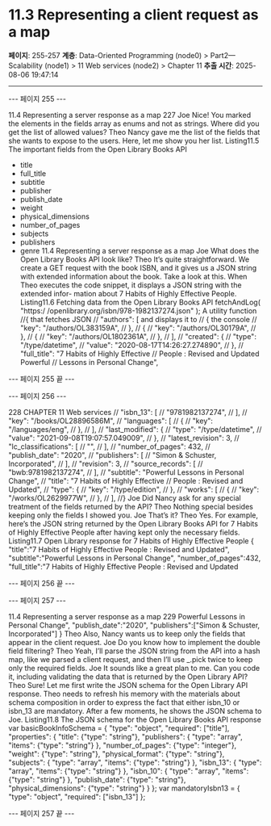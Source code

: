 # 11.3 Representing a client request as a map

**페이지**: 255-257
**계층**: Data-Oriented Programming (node0) > Part2—Scalability (node1) > 11 Web services (node2) > Chapter 11
**추출 시간**: 2025-08-06 19:47:14

---


--- 페이지 255 ---

11.4 Representing a server response as a map 227
Joe Nice! You marked the elements in the fields array as enums and not as
strings. Where did you get the list of allowed values?
Theo Nancy gave me the list of the fields that she wants to expose to the users. Here,
let me show you her list.
Listing11.5 The important fields from the Open Library Books API
- title
- full_title
- subtitle
- publisher
- publish_date
- weight
- physical_dimensions
- number_of_pages
- subjects
- publishers
- genre
11.4 Representing a server response as a map
Joe What does the Open Library Books API look like?
Theo It’s quite straightforward. We create a GET request with the book ISBN, and it
gives us a JSON string with extended information about the book. Take a look
at this.
When Theo executes the code snippet, it displays a JSON string with the extended infor-
mation about 7 Habits of Highly Effective People.
Listing11.6 Fetching data from the Open Library Books API
fetchAndLog(
"https:/ /openlibrary.org/isbn/978-1982137274.json"
);
A utility function
//{
that fetches JSON
// "authors": [
and displays it to
// {
the console
// "key": "/authors/OL383159A",
// },
// {
// "key": "/authors/OL30179A",
// },
// {
// "key": "/authors/OL1802361A",
// },
// ],
// "created": {
// "type": "/type/datetime",
// "value": "2020-08-17T14:26:27.274890",
// },
// "full_title": "7 Habits of Highly Effective
// People : Revised and Updated Powerful
// Lessons in Personal Change",

--- 페이지 255 끝 ---


--- 페이지 256 ---

228 CHAPTER 11 Web services
// "isbn_13": [
// "9781982137274",
// ],
// "key": "/books/OL28896586M",
// "languages": [
// {
// "key": "/languages/eng",
// },
// ],
// "last_modified": {
// "type": "/type/datetime",
// "value": "2021-09-08T19:07:57.049009",
// },
// "latest_revision": 3,
// "lc_classifications": [
// "",
// ],
// "number_of_pages": 432,
// "publish_date": "2020",
// "publishers": [
// "Simon & Schuster, Incorporated",
// ],
// "revision": 3,
// "source_records": [
// "bwb:9781982137274",
// ],
// "subtitle": "Powerful Lessons in Personal Change",
// "title": "7 Habits of Highly Effective
// People : Revised and Updated",
// "type": {
// "key": "/type/edition",
// },
// "works": [
// {
// "key": "/works/OL2629977W",
// },
// ],
//}
Joe Did Nancy ask for any special treatment of the fields returned by the API?
Theo Nothing special besides keeping only the fields I showed you.
Joe That’s it?
Theo Yes. For example, here’s the JSON string returned by the Open Library Books
API for 7 Habits of Highly Effective People after having kept only the necessary
fields.
Listing11.7 Open Library response for 7 Habits of Highly Effective People
{
"title":"7 Habits of Highly Effective People : Revised and Updated",
"subtitle":"Powerful Lessons in Personal Change",
"number_of_pages":432,
"full_title":"7 Habits of Highly Effective People : Revised and Updated

--- 페이지 256 끝 ---


--- 페이지 257 ---

11.4 Representing a server response as a map 229
Powerful Lessons in Personal Change",
"publish_date":"2020",
"publishers":["Simon & Schuster, Incorporated"]
}
Theo Also, Nancy wants us to keep only the fields that appear in the client request.
Joe Do you know how to implement the double field filtering?
Theo Yeah, I’ll parse the JSON string from the API into a hash map, like we parsed a
client request, and then I’ll use _.pick twice to keep only the required fields.
Joe It sounds like a great plan to me. Can you code it, including validating the data
that is returned by the Open Library API?
Theo Sure! Let me first write the JSON schema for the Open Library API response.
Theo needs to refresh his memory with the materials about schema composition in order
to express the fact that either isbn_10 or isbn_13 are mandatory. After a few moments,
he shows the JSON schema to Joe.
Listing11.8 The JSON schema for the Open Library Books API response
var basicBookInfoSchema = {
"type": "object",
"required": ["title"],
"properties": {
"title": {"type": "string"},
"publishers": {
"type": "array",
"items": {"type": "string"}
},
"number_of_pages": {"type": "integer"},
"weight": {"type": "string"},
"physical_format": {"type": "string"},
"subjects": {
"type": "array",
"items": {"type": "string"}
},
"isbn_13": {
"type": "array",
"items": {"type": "string"}
},
"isbn_10": {
"type": "array",
"items": {"type": "string"}
},
"publish_date": {"type": "string"},
"physical_dimensions": {"type": "string"}
}
};
var mandatoryIsbn13 = {
"type": "object",
"required": ["isbn_13"]
};

--- 페이지 257 끝 ---
